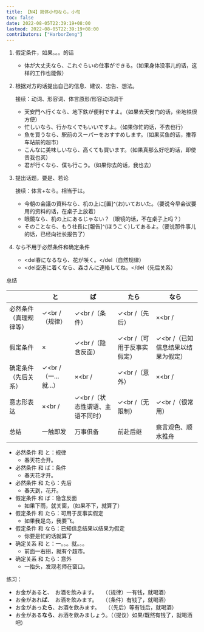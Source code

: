 ```yaml
---
title: 【N4】简体小句なら，小句
toc: false
date: 2022-08-05T22:39:19+08:00
lastmod: 2022-08-05T22:39:19+08:00
contributors: ["HarborZeng"]
---
```


1. 假定条件，如果。。。的话

   - 体が大丈夫なら、これぐらいの仕事ができる。（如果身体没事儿的话，这样的工作也能做）

2. 根据对方的话提出自己的信息、建议、忠告、想法。

   接续：动词、形容词、体言原形/形容动词词干

   - 天安門へ行くなら、地下鉄が便利ですよ。（如果去天安门的话，坐地铁很方便）
   - 忙しいなら、行かなくでもいいですよ。（如果你忙的话，不去也行）
   - 魚を買うなら、駅前のスーパーをおすすめします。（如果买鱼的话，推荐车站前的超市）
   - こんなに美味しいなら、高くても買います。（如果真那么好吃的话，即使贵我也买）
   - 君が行くなら、僕も行こう。（如果你去的话，我也去）

3. 提出话题，要是、若论

   接续：体言+なら。相当于は。

   - 今朝の会議の資料なら、机の上に[置]^(お)いておいた。（要说今早会议要用的资料的话，在桌子上放着）
   - 眼鏡なら、机の上にあるじゃない？（眼镜的话，不在桌子上吗？）
   - そのことなら、もう社長に[報告]^(ほうこく)してあるよ。（要说那件事儿的话，已经向社长报告了）

4. なら不用于必然条件和确定条件

   - <del春になるなら、花が咲く。</del（自然规律）
   - <del空港に着くなら、森さんに連絡してね。</del（先后关系）

总结

|                        | と                    | ば                                | たら                        | なら                                |
| ---------------------- | --------------------- | --------------------------------- | --------------------------- | ----------------------------------- |
| 必然条件（真理规律等） | ✓<br /（规律）       | ✓<br /（条件）                   | ✓<br /（先后）             | ×<br /                             |
| 假定条件               | ×                     | ✓<br /（隐含反面）               | ✓<br /（可用于反事实假定） | ✓<br /（已知信息结果以结果为假定） |
| 确定条件（先后关系）   | ✓<br /（一...就...） | ×<br /                           | ✓<br /（意外）             | ×<br /                             |
| 意志形表达             | ×<br /               | ✓<br /（状态性谓语、主语不同时） | ✓<br /（无限制）           | ✓<br /（很常用）                   |
| 总结                   | 一触即发              | 万事俱备                          | 前赴后继                    | 察言观色、顺水推舟                  |

- 必然条件 和 と：规律
  - 春天花会开。
- 必然条件 和 ば：条件
  - 春天花才开。
- 必然条件 和 たら：先后
  - 春天到，花开。
- 假定条件 和 ば：隐含反面
  - 如果下雨，就关窗，（如果不下，就算了）
- 假定条件 和 たら：可用于反事实假定
  - 如果我是鸟，我要飞。
- 假定条件 和 なら：已知信息结果以结果为假定
  - 你要是忙的话就算了
- 确定关系 和 と：一。。。就。。。
  - 前面一右拐，就有个超市。
- 确定关系 和 たら：意外
  - 一抬头，发现老师在窗口。

练习：

- お金がある**と**、　お酒を飲みます。　　（（规律）一有钱，就喝酒）
- お金があれ**ば**、　お酒を飲みます。　　（（条件）有钱了，就喝酒）
- お金があっ**たら**、お酒を飲みます。　　（（先后）等有钱后，就喝酒）
- お金がある**なら**、お酒を飲みましょう。（（提议）如果/既然有钱了，就喝酒吧）

